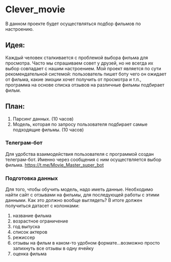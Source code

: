 # Clever_movie
В данном проекте будет осуществляться подбор фильмов по настроению.
## Идея:
Каждый человек сталкивается с проблемой выбора фильма для просмотра. Часто мы спрашиваем совет у друзей, но не всегда их выбор совпадает с нашим настроением. Мой проект является по сути рекомендательной системой: пользователь пишет боту чего он ожидает от фильма, какие эмоции хочет получить от просмотра и т.п., программа на основе списка отзывов на различные фильмы подбирает фильм.
## План:
1. Парсинг данных. (10 часов)
3. Модель, которая по запросу пользователя подбирает самые подходящие фильмы. (10 часов)
### Телеграм-бот
Для удобства взаимодействия пользователя с программой создан телеграм-бот. Именно через сообщения с ним осуществляется выбор фильма.
https://t.me/Movie_Master_super_bot
### Подготовка данных
Для того, чтобы обучить модель, надо иметь данные.
Необходимо найти сайт с отзывами на фильмы, для последующей работы с этими данными. 
Как это должно вообще выглядеть? В итоге должен получиться датасет с колонками:
1. название фильма
2. возрастное ограничение
3. год выпуска
4. список актеров
5. режиссер
6. отзывы на фильм в каком-то удобном формате...возможно просто запихнуть все отзывы в одну ячейку
7. оценка фильма
